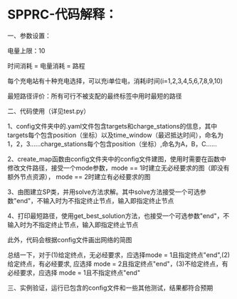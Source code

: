 # SPPRC-代码解释：
一、参数设置：

电量上限：10

时间消耗 = 电量消耗 = 路程

每个充电站有十种充电选择，可以充i单位电，消耗i时间(i=1,2,3,4,5,6,7,8,9,10)

最短路径评价：所有可行不被支配的最终标签中用时最短的路径

二、代码使用（详见test.py）

1、config文件夹中的.yaml文件包含targets和charge_stations的信息，其中targets每个包含position（坐标）以及time_window（最迟抵达时间），命名为1，2，3......charge_stations每个包含position（坐标）,命名为A，B，C......

2、create_map函数由config文件夹中的config文件建图，使用时需要在函数中修改文件路径，接受一个mode参数，mode == 1时建立无必经要求的图（即没有额外节点资源）， mode == 2时建立有必经要求的图

3、由图建立SP类，并用solve方法求解。其中solve方法接受一个可选参数"end"，不输入时为不指定终止节点，输入即指定终止节点

4、打印最短路径，使用get_best_solution方法，也接受一个可选参数"end"，不输入时为不指定终止节点，输入即指定终止节点

此外，代码会根据config文件画出网络的简图

总结一下，对于(1)给定终点，无必经要求，应选择mode = 1且指定终点"end",(2)给定终点，有必经要求, 应选择 mode = 2且指定终点"end"，(3)不给定终点，有必经要求，应选择 mode = 1且不指定终点"end"

三、实例验证，运行已包含的config文件和一些其他测试，结果都符合预期
